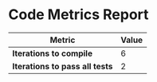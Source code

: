 # Code Metrics Report

| Metric                          | Value     |
|---------------------------------|-----------|
| **Iterations to  compile**      | 6         |
| **Iterations to pass all tests**| 2         |

